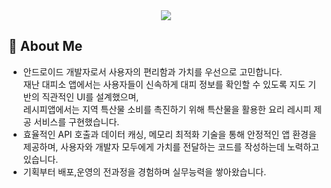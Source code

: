 <div align= "center">
    <img src="https://capsule-render.vercel.app/api?type=transparent&color=ff5757&height=180&text=Juwon's%20Github&animation=&fontColor=ff8585&fontSize=60" />
</div>

<div>
  <!--Body-->

  ## 👀 About Me
 - 안드로이드 개발자로서 사용자의 편리함과 가치를 우선으로 고민합니다.<br/>재난 대피소 앱에서는 사용자들이 신속하게 대피 정보를 확인할 수 있도록 지도 기반의 직관적인 UI를 설계했으며,<br/>레시피앱에서는 지역 특산물 소비를 촉진하기 위해 특산물을 활용한 요리 레시피 제공 서비스를 구현했습니다.<br/>
 - 효율적인 API 호출과 데이터 캐싱, 메모리 최적화 기술을 통해 안정적인 앱 환경을 제공하며, 사용자와 개발자 모두에게 가치를 전달하는 코드를 작성하는데 노력하고있습니다.<br/>
 - 기획부터 배포,운영의 전과정을 경험하며 실무능력을 쌓아왔습니다.
  <br/>
  <br/>
    
